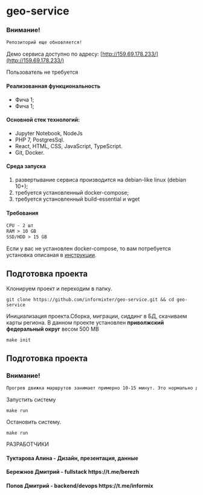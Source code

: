 # geo-service
### Внимание!
```markdown
Репозиторий еще обновляется!
```

Демо сервиса доступно по адресу: [http://159.69.178.233/](http://159.69.178.233/)

Пользователь не требуется<br>

<h4>Реализованная функциональность</h4>
<ul>
    <li>Фича 1;</li>
    <li>Фича 1;</li>
</ul> 

<h4>Основной стек технологий:</h4>
<ul>
    <li>Jupyter Notebook, NodeJs</li>
	<li>PHP 7, PostgresSql.</li>
	<li>React, HTML, CSS, JavaScript, TypeScript.</li>
	<li>Git, Docker.</li>
 </ul>

#### Среда запуска
1) развертывание сервиса производится на debian-like linux (debian 10+);
2) требуется установленный docker-compose;
3) требуется установленный build-essential и wget
#### Требования
```markdown
CPU - 2 шт
RAM > 10 GB
SSD/HDD > 15 GB
```
Если у вас не установлен docker-compose, то вам потребуется установка описаная в [инструкции](DOCKER.md).



## Подготовка проекта

Клонируем проект и переходим в папку.
```shell
git clone https://github.com/informixter/geo-service.git && cd geo-service
```
Инициализация проекта.Сборка, миграции, сиддинг в БД, скачиваем карты региона. В данном проекте установлен **приволжский федеральный округ** весом 500 MB
```shell
make init
```



## Подготовка проекта
### Внимание!
```markdown
Прогрев движка маршрутов занимает примерно 10-15 минут. Это нормально для такого кол-ва данных.
```
Запустить систему
```shell
make run
```

Остановить систему.
```shell
make run
```

РАЗРАБОТЧИКИ
<h4>Туктарова Алина - Дизайн, презентация, данные</h4>
<h4>Бережнов Дмитрий - fullstack https://t.me/berezh </h4>
<h4>Попов Дмитрий  - backend/devops https://t.me/informix </h4>
